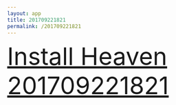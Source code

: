 ```yaml
---
layout: app
title: 201709221821
permalink: /201709221821
---
```

<div class="pure-g">
    <div class="pure-u-1-1" style="font-size: 4em">
        <a class="pure-button-primary" href="itms-services://?action=download-manifest&url=https%3A%2F%2Flitsungyisigono.github.io%2FTestScript%2Fmanifests%2F201709221821.plist"><i class="fa fa-download" aria-hidden="true"></i>Install Heaven 201709221821</a>
    </div>
</div>
